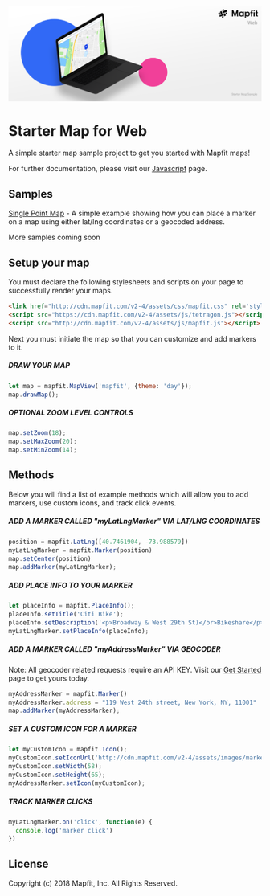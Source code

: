 ![Starter Map for Web Banner](./images/starter-map-web-banner.png)

# Starter Map for Web
A simple starter map sample project to get you started with Mapfit maps!

For further documentation, please visit our [Javascript](https://mapfit.com/developers/javascript) page.

## Samples
[Single Point Map](https://github.com/mapfit/starter-map-web-sample/blob/master/single-point-map-example.html) - A simple example showing how you can place a marker on a map using either lat/lng coordinates or a geocoded address.

More samples coming soon

## Setup your map
You must declare the following stylesheets and scripts on your page to successfully render your maps.
```html
<link href="http://cdn.mapfit.com/v2-4/assets/css/mapfit.css" rel='stylesheet' />
<script src="https://cdn.mapfit.com/v2-4/assets/js/tetragon.js"></script>
<script src="http://cdn.mapfit.com/v2-4/assets/js/mapfit.js"></script>
```

Next you must initiate the map so that you can customize and add markers to it.
##### DRAW YOUR MAP
```js
let map = mapfit.MapView('mapfit', {theme: 'day'});
map.drawMap();
```

##### OPTIONAL ZOOM LEVEL CONTROLS
```js
map.setZoom(18);
map.setMaxZoom(20);
map.setMinZoom(14);
```

## Methods
Below you will find a list of example methods which will allow you to add markers, use custom icons, and track click events.

##### ADD A MARKER CALLED "myLatLngMarker" VIA LAT/LNG COORDINATES
```js
position = mapfit.LatLng([40.7461904, -73.988579])
myLatLngMarker = mapfit.Marker(position)
map.setCenter(position)
map.addMarker(myLatLngMarker);
```


##### ADD PLACE INFO TO YOUR MARKER
```js
let placeInfo = mapfit.PlaceInfo();
placeInfo.setTitle('Citi Bike');
placeInfo.setDescription('<p>Broadway & West 29th St)</br>Bikeshare</p>');
myLatLngMarker.setPlaceInfo(placeInfo);
```


##### ADD A MARKER CALLED "myAddressMarker" VIA GEOCODER
Note: All geocoder related requests require an API KEY. Visit our [Get Started](https://mapfit.com/getstarted) page to get yours today.
```js
myAddressMarker = mapfit.Marker()
myAddressMarker.address = "119 West 24th street, New York, NY, 11001"
map.addMarker(myAddressMarker);
```


##### SET A CUSTOM ICON FOR A MARKER
```js
let myCustomIcon = mapfit.Icon();
myCustomIcon.setIconUrl('http://cdn.mapfit.com/v2-4/assets/images/markers/custom/example-custom-pin.png');
myCustomIcon.setWidth(58);
myCustomIcon.setHeight(65);
myAddressMarker.setIcon(myCustomIcon);
```


##### TRACK MARKER CLICKS
```js
myLatLngMarker.on('click', function(e) {
  console.log('marker click')
})
```

## License
Copyright (c) 2018 Mapfit, Inc.
All Rights Reserved.

